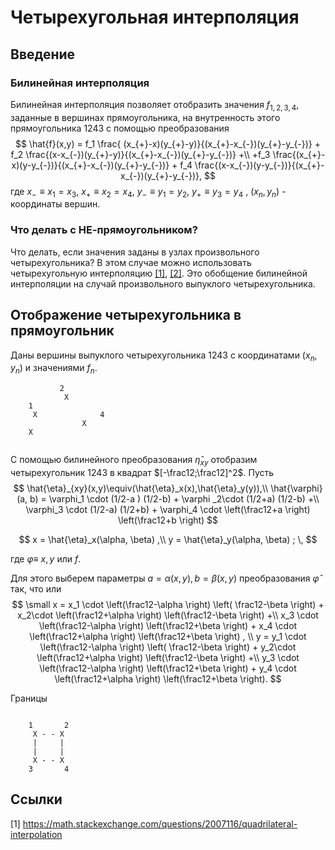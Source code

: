 # Четырехугольная интерполяция

## Введение

### Билинейная интерполяция
Билинейная интерполяция позволяет отобразить значения $f_{1,2,3,4}$, заданные  в вершинах прямоугольника, на внутренность этого прямоугольника $1243$ с помощью преобразования
$$
\hat{f}(x,y) = f_1 \frac{ (x_{+}-x)(y_{+}-y)}{(x_{+}-x_{-})(y_{+}-y_{-})} +
f_2 \frac{(x-x_{-})(y_{+}-y)}{(x_{+}-x_{-})(y_{+}-y_{-})} +\\
+f_3 \frac{(x_{+}-x)(y-y_{-})}{(x_{+}-x_{-})(y_{+}-y_{-})} +
f_4 \frac{(x-x_{-})(y-y_{-})}{(x_{+}-x_{-})(y_{+}-y_{-})},
$$
где $x_{-}\equiv x_1=x_3$, $x_{+} \equiv x_2=x_4$,  $y_{-} \equiv y_1=y_2$,  $y_{+} \equiv y_3=y_4$ ,  $(x_n,y_n)$ - координаты вершин.

### Что делать с НЕ-прямоугольником?
Что делать, если значения заданы в узлах произвольного четырехугольника? В этом случае можно использовать четырехугольную интерполяцию [[1]](https://math.stackexchange.com/questions/2007116/quadrilateral-interpolation), [[2]](http://reedbeta.com/blog/quadrilateral-interpolation-part-2/). Это обобщение билинейной интерполяции на случай произвольного выпуклого четырехугольника.

## Отображение четырехугольника в прямоугольник
Даны  вершины выпуклого четырехугольника $1243$  с координатами $(x_n,y_n)$ и значениями $f_n$. 

```ascii
           2
            X                                
    1 
     X              4
                X
    X
   
```

С помощью билинейного преобразования $\hat{\eta}_{xy}$ отобразим четырехугольник $1243$ в квадрат $[-\frac12;\frac12]^2$. Пусть
$$
\hat{\eta}_{xy}(x,y)\equiv(\hat{\eta}_x(x),\hat{\eta}_y(y)),\\
\hat{\varphi} (a, b) =
  \varphi_1 \cdot (1/2-a )  (1/2-b) +  \varphi _2\cdot (1/2+a) (1/2-b)  +\\
  \varphi_3  \cdot (1/2-a) (1/2+b)  + \varphi_4 \cdot  \left(\frac12+a \right) \left(\frac12+b \right)
$$

$$
x = \hat{\eta}_x(\alpha, \beta) ,\\
y = \hat{\eta}_y(\alpha, \beta) ; \,
$$


где $\varphi \equiv$  $x,y$ или $f$.

Для этого выберем параметры $a=\alpha(x,y), b=\beta(x,y)$ преобразования $\hat{\varphi}$ так, что
или
$$ 
\small
x = 
   x_1 \cdot \left(\frac12-\alpha \right)  \left( \frac12-\beta \right) +
   x_2\cdot \left(\frac12+\alpha \right)   \left(\frac12-\beta \right)  +\\
   x_3  \cdot \left(\frac12-\alpha \right)  \left(\frac12+\beta \right)  + 
   x_4 \cdot  \left(\frac12+\alpha \right) \left(\frac12+\beta \right) , \\
 y = 
   y_1 \cdot \left(\frac12-\alpha \right)  \left( \frac12-\beta \right) +
   y_2\cdot \left(\frac12+\alpha \right)   \left(\frac12-\beta \right)  +\\ 
   y_3  \cdot \left(\frac12-\alpha \right)  \left(\frac12+\beta \right)  + 
   y_4 \cdot  \left(\frac12+\alpha \right) \left(\frac12+\beta \right).
$$

Границы


```ascii

    1       2
     X - - X
     |     |
     |     |
     X - - X
    3       4
   ```


## Ссылки
[1] https://math.stackexchange.com/questions/2007116/quadrilateral-interpolation
<!--stackedit_data:
eyJoaXN0b3J5IjpbLTYxMjUyMzYzMCwtMTA1NTU0OTQyMywtMT
kyODc4MjAyOCw3MDk0MzUxODYsNjA0NDg1NDk1LDE0NTkwMTYy
MjAsMTkxMDcxMzU0NywyNzg5MDM3NTEsMTc4NTgzOTc0OSwtMT
k3NzEyNTM0OSwtMTQ3NDYwNDY5MCwxMjU4ODExNTk0LC0xMjYx
MDI3ODUwLC0xNTY3NTUxNDYxLDMxNzg2NDQ1NSw0NzI2ODU5OT
gsMTI2OTQ0OTQzN119
-->